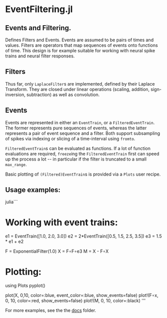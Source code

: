 # EventFiltering.jl
## Events and Filtering.

Defines Filters and Events.
Events are assumed to be pairs of times and values.
Filters are operators that map sequences of events onto functions of time.
This design is for example suitable for working with neural spike trains and neural filter responses.

## Filters
Thus far, only `LaplaceFilter`s are implemented, defined by their Laplace Transform.
They are closed under linear operations (scaling, addition, sign-inversion, subtraction) as well as convolution.

## Events
Events are represented in either an `EventTrain`, or a `FilteredEventTrain`.
The former represents pure sequences of events, whereas the latter represents a pair of event sequence and a filter.
Both support subsampling of spikes via indexing or slicing of a time-interval using `fromto`.

`FilteredEventTrain`s can be evaluated as functions. If a lot of function evaluations are required,
`freeze`ing the `FilteredEventTrain` first can speed up the process a lot -- in particular if the filter is truncated to a small `max_range`.

Basic plotting of `(Filtered)EventTrain`s is provided via a `Plots` user recipe.

## Usage examples:

julia```
# Working with event trains:
e1 = EventTrain([1.0, 2.0, 3.0])
e2 = 2*EventTrain([0.5, 1.5, 2.5, 3.5])
e3 = 1.5 * e1 + e2

F = ExponentialFilter(1.0)
X = F∘F∘e3
M = X - F∘X

# Plotting:
using Plots
pyplot()

plot(X, 0,10, color=:blue, event_color=:blue, show_events=false)
plot!(F∘x, 0, 10, color=:red, show_events=false)
plot!(M, 0, 10, color=:black)
'''

For more examples, see the the [docs](./docs/) folder.
